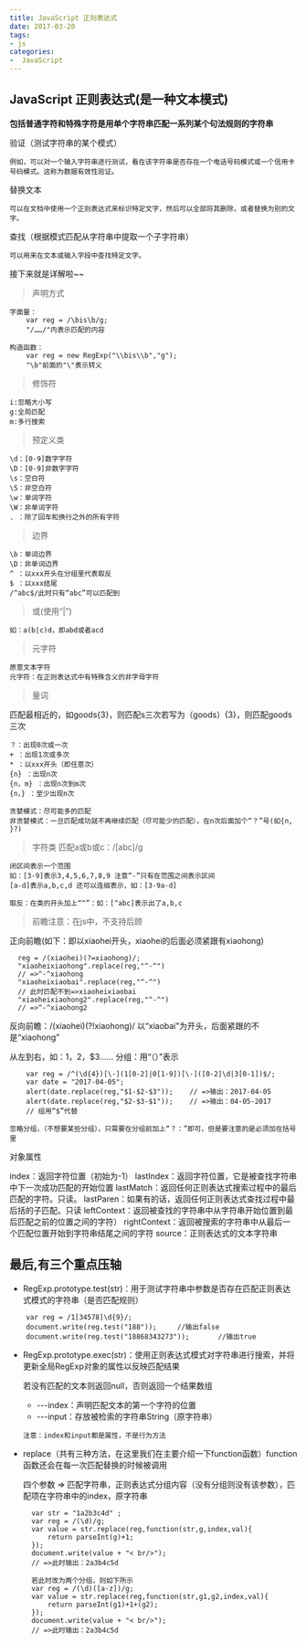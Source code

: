 ```yaml
---
title: JavaScript 正则表达式
date: 2017-03-20
tags:
- js
categories:
-  JavaScript
---
```


## JavaScript 正则表达式(是一种文本模式)
**包括普通字符和特殊字符是用单个字符串匹配一系列某个句法规则的字符串**

验证（测试字符串的某个模式）

    例如，可以对一个输入字符串进行测试，看在该字符串是否存在一个电话号码模式或一个信用卡号码模式。这称为数据有效性验证。 

替换文本

    可以在文档中使用一个正则表达式来标识特定文字，然后可以全部将其删除，或者替换为别的文字。

查找（根据模式匹配从字符串中提取一个子字符串）

    可以用来在文本或输入字段中查找特定文字。


接下来就是详解啦~~

> 声明方式
    
    字面量：
        var reg = /\bis\b/g;
        "/……/"内表示匹配的内容
    
    构造函数：
        var reg = new RegExp("\\bis\\b","g");
        "\b"前面的"\"表示转义 

> 修饰符
    
    i:忽略大小写
    g:全局匹配
    m:多行搜索
    
> 预定义类
    
    \d：[0-9]数字字符
    \D：[0-9]非数字字符
    \s：空白符
    \S：非空白符
    \w：单词字符
    \W：非单词字符
    . ：除了回车和换行之外的所有字符
    

> 边界
    
    \b：单词边界
    \D：非单词边界
    ^ ：以xxx开头在分组里代表取反
    $ ：以xxx结尾
    /^abc$/此时只有“abc”可以匹配到
    

> 或(使用“|”)

    如：a(b|c)d，即abd或者acd

> 元字符
    
    原意文本字符
    元字符：在正则表达式中有特殊含义的非字母字符
    

> 量词

  匹配最相近的，如goods{3}，则匹配s三次若写为（goods）{3}，则匹配goods三次
    
    ？：出现0次或一次
    + ：出现1次或多次
    * ：以xxx开头（即任意次）
    {n} ：出现n次
    {n，m} ：出现n次到m次
    {n，} ：至少出现n次 
    
    贪婪模式：尽可能多的匹配
    非贪婪模式：一旦匹配成功就不再继续匹配（尽可能少的匹配），在n次后面加个“？”号(如{n, }?)


> 字符类
    匹配a或b或c：/[abc]/g
    
    闭区间表示一个范围
    如：[3-9]表示3,4,5,6,7,8,9 注意“-”只有在范围之间表示区间
    [a-d]表示a,b,c,d 还可以连缀表示，如：[3-9a-d]
             
    取反：在类的开头加上“^”：如：[^abc]表示出了a,b,c
    

> 前瞻注意：在js中，不支持后顾
    
  正向前瞻(如下：即以xiaohei开头，xiaohei的后面必须紧跟有xiaohong)
  ```javascript:;
    reg = /(xiaohei)(?=xiaohong)/;
    "xiaoheixiaohong".replace(reg,"^-^")
    // =>^-^xiaohong
    "xiaoheixiaobai".replace(reg,"^-^")
    // 此时匹配不到=>xiaoheixiaobai
    "xiaoheixiaohong2".replace(reg,"^-^")
    // =>^-^xiaohong2
  ```
  
  反向前瞻：/(xiaohei)(?!xiaohong)/
      以“xiaobai”为开头，后面紧跟的不是“xiaohong”

从左到右，如：$1，$2，$3……
分组：用“（）”表示
```javascript:;
    var reg = /^(\d{4})[\-](1[0-2]|0[1-9])[\-]([0-2]\d|3[0-1])$/;
    var date = "2017-04-05";
    alert(date.replace(reg,"$1-$2-$3"));    // =>输出：2017-04-05
    alert(date.replace(reg,"$2-$3-$1"));    // =>输出：04-05-2017
    // 组用“$”代替
```
    忽略分组，（不想要某些分组），只需要在分组前加上“？：”即可，但是要注意的是必须加在括号里

对象属性
    
index：返回字符位置（初始为-1）
lastIndex：返回字符位置，它是被查找字符串中下一次成功匹配的开始位置
lastMatch：返回任何正则表达式搜索过程中的最后匹配的字符。只读。
lastParen：如果有的话，返回任何正则表达式查找过程中最后括的子匹配。只读
leftContext：返回被查找的字符串中从字符串开始位置到最后匹配之前的位置之间的字符）
rightContext：返回被搜索的字符串中从最后一个匹配位置开始到字符串结尾之间的字符
source：正则表达式的文本字符串
    

## 最后,有三个重点压轴

+ RegExp.prototype.test(str)：用于测试字符串中参数是否存在匹配正则表达式模式的字符串（是否匹配规则）
```javascript:;
    var reg = /1[34578]\d{9}/;
    document.write(reg.test("188"));     //输出false
    document.write(reg.test("18868343273"));       //输出true
```

+ RegExp.prototype.exec(str)：使用正则表达式模式对字符串进行搜索，并将更新全局RegExp对象的属性以反映匹配结果

  若没有匹配的文本则返回null，否则返回一个结果数组

  + ---index：声明匹配文本的第一个字符的位置
  + ---input：存放被检索的字符串String（原字符串）

  `注意：index和input都是属性，不是行为方法`
    
+ replace（共有三种方法，在这里我们在主要介绍一下function函数）function函数还会在每一次匹配替换的时候被调用
    
  四个参数 => 匹配字符串，正则表达式分组内容（没有分组则没有该参数），匹配项在字符串中的index，原字符串

  ```javascript:;
    var str = "1a2b3c4d" ;
    var reg = /(\d)/g;
    var value = str.replace(reg,function(str,g,index,val){
        return parseInt(g)+1;
    });
    document.write(value + "< br/>");
    // =>此时输出：2a3b4c5d
    
    若此时改为两个分组，则如下所示
    var reg = /(\d)([a-z])/g;
    var value = str.replace(reg,function(str,g1,g2,index,val){
        return parseInt(g1)+1+(g2);
    });
    document.write(value + "< br/>");
    // =>此时输出：2a3b4c5d
  ```